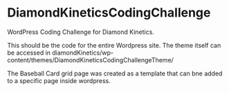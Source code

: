 # DiamondKineticsCodingChallenge
WordPress Coding Challenge for Diamond Kinetics.

This should be the code for the entire Wordpress site. The theme itself can be accessed in diamondKinetics/wp-content/themes/DiamondKineticsCodingChallengeTheme/

The Baseball Card grid page was created as a template that can bne added to a specific page inside wordpress.
